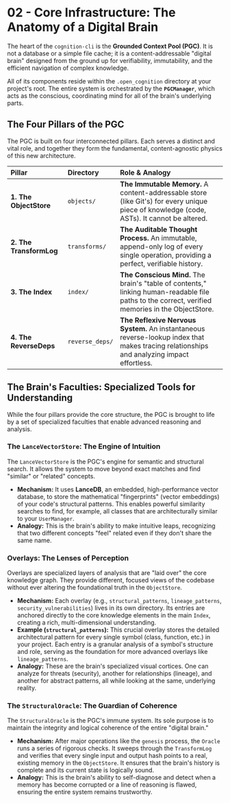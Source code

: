# 02 - Core Infrastructure: The Anatomy of a Digital Brain

The heart of the `cognition-cli` is the **Grounded Context Pool (PGC)**. It is not a database or a simple file cache; it is a content-addressable "digital brain" designed from the ground up for verifiability, immutability, and the efficient navigation of complex knowledge.

All of its components reside within the `.open_cognition` directory at your project's root. The entire system is orchestrated by the **`PGCManager`**, which acts as the conscious, coordinating mind for all of the brain's underlying parts.

## The Four Pillars of the PGC

The PGC is built on four interconnected pillars. Each serves a distinct and vital role, and together they form the fundamental, content-agnostic physics of this new architecture.

| Pillar                  | Directory       | Role & Analogy                                                                                                                                   |
| :---------------------- | :-------------- | :----------------------------------------------------------------------------------------------------------------------------------------------- |
| **1. The ObjectStore**  | `objects/`      | **The Immutable Memory.** A content-addressable store (like Git's) for every unique piece of knowledge (code, ASTs). It cannot be altered.       |
| **2. The TransformLog** | `transforms/`   | **The Auditable Thought Process.** An immutable, append-only log of every single operation, providing a perfect, verifiable history.             |
| **3. The Index**        | `index/`        | **The Conscious Mind.** The brain's "table of contents," linking human-readable file paths to the correct, verified memories in the ObjectStore. |
| **4. The ReverseDeps**  | `reverse_deps/` | **The Reflexive Nervous System.** An instantaneous reverse-lookup index that makes tracing relationships and analyzing impact effortless.        |

## The Brain's Faculties: Specialized Tools for Understanding

While the four pillars provide the core structure, the PGC is brought to life by a set of specialized faculties that enable advanced reasoning and analysis.

### The `LanceVectorStore`: The Engine of Intuition

The `LanceVectorStore` is the PGC's engine for semantic and structural search. It allows the system to move beyond exact matches and find "similar" or "related" concepts.

- **Mechanism:** It uses **LanceDB**, an embedded, high-performance vector database, to store the mathematical "fingerprints" (vector embeddings) of your code's structural patterns. This enables powerful similarity searches to find, for example, all classes that are architecturally similar to your `UserManager`.
- **Analogy:** This is the brain's ability to make intuitive leaps, recognizing that two different concepts "feel" related even if they don't share the same name.

### Overlays: The Lenses of Perception

Overlays are specialized layers of analysis that are "laid over" the core knowledge graph. They provide different, focused views of the codebase without ever altering the foundational truth in the `ObjectStore`.

- **Mechanism:** Each overlay (e.g., `structural_patterns`, `lineage_patterns`, `security_vulnerabilities`) lives in its own directory. Its entries are anchored directly to the core knowledge elements in the main `Index`, creating a rich, multi-dimensional understanding.
- **Example (`structural_patterns`):** This crucial overlay stores the detailed architectural pattern for every single symbol (class, function, etc.) in your project. Each entry is a granular analysis of a symbol's structure and role, serving as the foundation for more advanced overlays like `lineage_patterns`.
- **Analogy:** These are the brain's specialized visual cortices. One can analyze for threats (security), another for relationships (lineage), and another for abstract patterns, all while looking at the same, underlying reality.

### The `StructuralOracle`: The Guardian of Coherence

The `StructuralOracle` is the PGC's immune system. Its sole purpose is to maintain the integrity and logical coherence of the entire "digital brain."

- **Mechanism:** After major operations like the `genesis` process, the `Oracle` runs a series of rigorous checks. It sweeps through the `TransformLog` and verifies that every single input and output hash points to a real, existing memory in the `ObjectStore`. It ensures that the brain's history is complete and its current state is logically sound.
- **Analogy:** This is the brain's ability to self-diagnose and detect when a memory has become corrupted or a line of reasoning is flawed, ensuring the entire system remains trustworthy.

